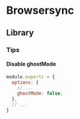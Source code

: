 # Browsersync

## Library

### Tips

#### Disable ghostMode

```js
module.exports = {
  options: {
    // ...
    ghostMode: false,
  },
  // ...
}
```
